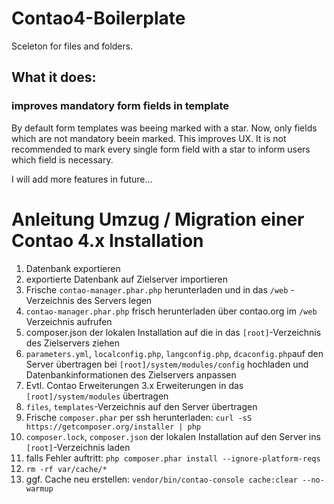 # Contao4-Boilerplate
Sceleton for files and folders.

## What it does:
### improves mandatory form fields in template
By default form templates was beeing marked with a star. Now, only fields which are not mandatory beein marked. This improves UX. It is not recommended to mark every single form field with a star to inform users which field is necessary.


I will add more features in future...

# Anleitung Umzug / Migration einer Contao 4.x Installation

1. Datenbank exportieren
2. exportierte Datenbank auf Zielserver importieren
3. Frische `contao-manager.phar.php` herunterladen und in das `/web` - Verzeichnis des Servers legen
4. `contao-manager.phar.php` frisch herunterladen über contao.org im `/web` Verzeichnis aufrufen
5. composer.json der lokalen Installation auf die in das `[root]`-Verzeichnis des Zielservers ziehen
6. `parameters.yml`, `localconfig.php`, `langconfig.php`, `dcaconfig.php`auf den Server übertragen bei `[root]/system/modules/config` hochladen und Datenbankinformationen des Zielservers anpassen
7. Evtl. Contao Erweiterungen 3.x Erweiterungen in das `[root]/system/modules` übertragen
8. `files`, `templates`-Verzeichnis auf den Server übertragen
9. Frische `composer.phar` per ssh herunterladen: `curl -sS https://getcomposer.org/installer | php`
10. `composer.lock`, `composer.json` der lokalen Installation auf den Server ins `[root]`-Verzeichnis laden
11. falls Fehler auftritt: `php composer.phar install --ignore-platform-reqs`
12. `rm -rf var/cache/*`
13. ggf. Cache neu erstellen: `vendor/bin/contao-console cache:clear --no-warmup`
